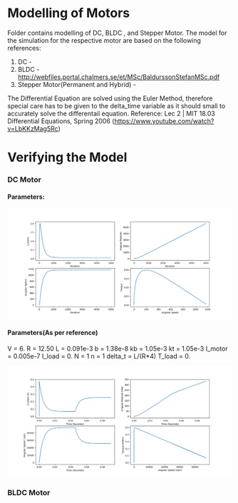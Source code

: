 # Modelling of Motors

Folder contains modelling of DC, BLDC , and Stepper Motor. The model for the simulation for the respective motor are based on the following references:
1) DC - 
2) BLDC - http://webfiles.portal.chalmers.se/et/MSc/BaldurssonStefanMSc.pdf
3) Stepper Motor(Permanent and Hybrid) -

The Differential Equation are solved using the Euler Method, therefore special care has to be given to the delta_time variable as it should small to accurately solve the differentail equation.
Reference: Lec 2 | MIT 18.03 Differential Equations, Spring 2006 (https://www.youtube.com/watch?v=LbKKzMag5Rc) 

# Verifying the Model

### DC Motor

#### Parameters:

![](DC_motor.png)


#### Parameters(As per reference)

V = 6.
R = 12.50
L = 0.091e-3
b = 1.38e-8
kb = 1.05e-3
kt = 1.05e-3
I_motor = 0.005e-7
I_load = 0.
N = 1
n = 1
delta_t = L/(R*4)
T_load = 0.

![](DC_motor_Validation.png)
### BLDC Motor


